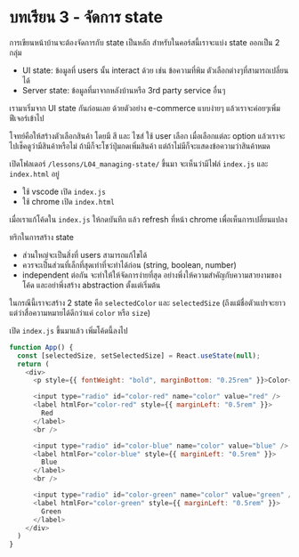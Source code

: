# บทเรียน 3 - จัดการ state

การเขียนหน้าบ้านจะต้องจัดการกับ state เป็นหลัก สำหรับในคอร์สนี้เราจะแบ่ง state ออกเป็น 2 กลุ่ม
- UI state: ข้อมูลที่ users นั้น interact ด้วย เช่น ข้อความที่พิม ตัวเลือกต่างๆที่สามารถเปลี่ยนได้
- Server state: ข้อมูลที่มาจากหลังบ้านหรือ 3rd party service อื่นๆ

เรามาเริ่มจาก UI state กันก่อนเลย ด้วยตัวอย่าง e-commerce แบบง่ายๆ แล้วเราจะค่อยๆเพิ่มฟีเจอร์เข้าไป

โจทย์คือให้สร้างตัวเลือกสินค้า โดยมี สี และ ไซส์ ใช้ user เลือก เมื่อเลือกแต่ละ option แล้วเราจะไปเช็คดูว่ามีสินค้าหรือไม่ ถ้ามีก็จะโชว์ปุ่มกดเพิ่มสินค้า แต่ถ้าไม่มีก็จะแสดงข้อความว่าสินค้าหมด

เปิดโฟลเดอร์ `/lessons/L04_managing-state/` ขึ้นมา จะเห็นว่ามีไฟล์ `index.js` และ `index.html` อยู่
- ใช้ vscode เปิด `index.js`
- ใช้ chrome เปิด `index.html`

เมื่อเราแก้โค้ดใน `index.js` ให้กดบันทึก แล้ว refresh ที่หน้า chrome เพื่อเห็นการเปลี่ยนแปลง

ทริกในการสร้าง state
- ส่วนใหญ่จะเป็นสิ่งที่ users สามารถแก้ไขได้
- ควรจะเป็นส่วนที่เล็กที่สุดเท่าที่จะทำได้ก่อน (string, boolean, number)
- independent ต่อกัน จะทำให้ให้จัดการง่ายที่สุด อย่างพึ่งให้ความสำคัญกับความสวยงามของโค้ด และอย่าพึ่งสร้าง abstraction ตั้งแต่เริ่มต้น

ในกรณีนี้เราจะสร้าง 2 state คือ `selectedColor` และ `selectedSize` (ถึงแม้ชื่อตัวแปรจะยาวแต่ว่าสื่อความหมายได้ดีกว่าแค่ `color` หรือ `size`)

เปิด `index.js` ขึ้นมาแล้ว เพิ่มโค้ดนี้ลงไป

```js
function App() {
  const [selectedSize, setSelectedSize] = React.useState(null);
  return (
    <div>
      <p style={{ fontWeight: "bold", marginBottom: "0.25rem" }}>Color</p>

      <input type="radio" id="color-red" name="color" value="red" />
      <label htmlFor="color-red" style={{ marginLeft: "0.5rem" }}>
        Red
      </label>
      <br />

      <input type="radio" id="color-blue" name="color" value="blue" />
      <label htmlFor="color-blue" style={{ marginLeft: "0.5rem" }}>
        Blue
      </label>
      <br />

      <input type="radio" id="color-green" name="color" value="green" />
      <label htmlFor="color-green" style={{ marginLeft: "0.5rem" }}>
        Green
      </label>
    </div>
  )
}
```


